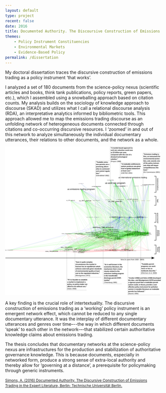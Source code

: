 ```yaml
---
layout: default
type: project
recent: false
date: 2016
title: Documented Authority. The Discoursive Construction of Emissions Trading
themes: 
    - Policy Instrument Constituencies
    - Environmental Markets
    - Evidence-Based Policy
permalink: /dissertation
---
```


My doctoral dissertation traces the discursive construction of emissions trading as a policy instrument ‘that works’.

I analyzed a set of 180 documents from the science-policy nexus (scientific articles and books, think tank publications, policy reports, green papers, etc.), which I assembled using a snowballing approach based on citation counts. My analysis builds on the sociology of knowledge approach to discourse (SKAD) and utilizes what I call a relational discourse analysis (RDA), an interpretative analytics informed by bibliometric tools. This approach allowed me to map the emissions trading discourse as an unfolding network of heterogeneous documents connected through citations and co-occurring discursive resources. I ‘zoomed’ in and out of this network to analyze simultaneously the individual documentary utterances, their relations to other documents, and the network as a whole.

<img src="/img/dissertation/dissertation_network.png" alt="Logo" />

A key finding is the crucial role of intertextuality. The discursive construction of emissions trading as a ‘working’ policy instrument is an emergent network effect, which cannot be reduced to any single documentary utterance. It was the interplay of different documentary utterances and genres over time–--the way in which different documents ‘speak’ to each other in the network-–-that stabilized certain authoritative knowledge claims about emissions trading.

The thesis concludes that documentary networks at the science-policy nexus are infrastructures for the production and stabilization of authoritative governance knowledge. This is because documents, especially in networked form, produce a strong sense of extra-local authority and thereby allow for ‘governing at a distance’, a prerequisite for policymaking through generic instruments.

<small>
    <a href="https://depositonce.tu-berlin.de/bitstream/11303/5974/4/simons_arno.pdf">
        Simons, A. (2016) Documented Authority. The Discursive Construction of Emissions Trading in the Expert Literature, Berlin: Technische Universität Berlin.
    </a>
</small>